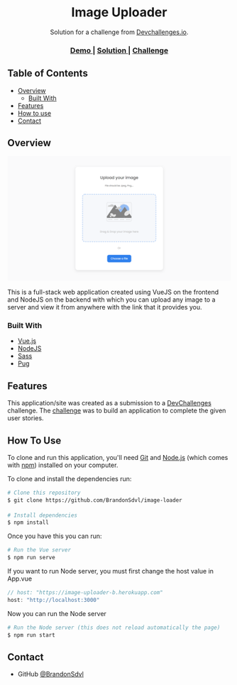 <h1 align="center">Image Uploader</h1>

<div align="center">
   Solution for a challenge from  <a href="http://devchallenges.io" target="_blank">Devchallenges.io</a>.
</div>

<div align="center">
  <h3>
    <a target="_blank" href="https://image-uploader-b.herokuapp.com/">
      Demo
    </a>
    <span> | </span>
    <a target="_blank" href="https://devchallenges.io/solutions/jL0gn4b2yZFYTaq5OAL6">
      Solution
    </a>
    <span> | </span>
    <a target="_blank" href="https://devchallenges.io/challenges/O2iGT9yBd6xZBrOcVirx">
      Challenge
    </a>
  </h3>
</div>

## Table of Contents

- [Overview](#overview)
  - [Built With](#built-with)
- [Features](#features)
- [How to use](#how-to-use)
- [Contact](#contact)

## Overview

![screenshot](./src/assets/image-uploader-b.herokuapp.com_.png)

This is a full-stack web application created using VueJS on the frontend and NodeJS on the backend with which you can upload any image to a server and view it from anywhere with the link that it provides you.

### Built With

- [Vue.js](https://vuejs.org/)
- [NodeJS](https://nodejs.org/)
- [Sass](https://sass-lang.com/)
- [Pug](https://pugjs.org/)

## Features

This application/site was created as a submission to a [DevChallenges](https://devchallenges.io/challenges) challenge. The [challenge](https://devchallenges.io/challenges/O2iGT9yBd6xZBrOcVirx) was to build an application to complete the given user stories.

## How To Use

To clone and run this application, you'll need [Git](https://git-scm.com) and [Node.js](https://nodejs.org/en/download/) (which comes with [npm](http://npmjs.com)) installed on your computer.

To clone and install the dependencies run:

```bash
# Clone this repository
$ git clone https://github.com/BrandonSdvl/image-loader

# Install dependencies
$ npm install
```

Once you have this you can run:

```bash
# Run the Vue server
$ npm run serve
```
If you want to run Node server, you must first change the host value in App.vue
```js
// host: "https://image-uploader-b.herokuapp.com"
host: "http://localhost:3000"
```

Now you can run the Node server
```bash
# Run the Node server (this does not reload automatically the page)
$ npm run start
```

## Contact

- GitHub [@BrandonSdvl](https://github.com/BrandonSdvl)
